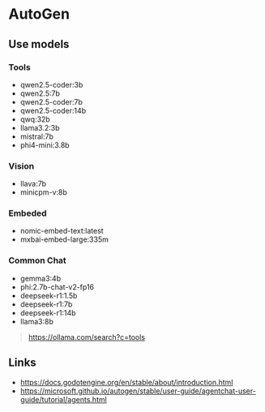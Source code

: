 # AutoGen

## Use models

### Tools
- qwen2.5-coder:3b
- qwen2.5:7b
- qwen2.5-coder:7b
- qwen2.5-coder:14b
- qwq:32b
- llama3.2:3b
- mistral:7b
- phi4-mini:3.8b

### Vision
- llava:7b
- minicpm-v:8b

### Embeded
- nomic-embed-text:latest
- mxbai-embed-large:335m

### Common Chat
- gemma3:4b
- phi:2.7b-chat-v2-fp16
- deepseek-r1:1.5b
- deepseek-r1:7b
- deepseek-r1:14b
- llama3:8b


> https://ollama.com/search?c=tools


## Links

- https://docs.godotengine.org/en/stable/about/introduction.html
- https://microsoft.github.io/autogen/stable/user-guide/agentchat-user-guide/tutorial/agents.html

